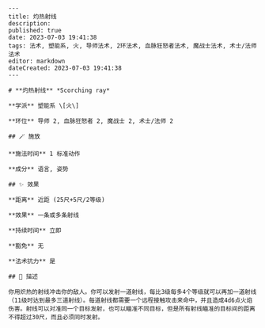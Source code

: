 
    ---
    title: 灼热射线
    description: 
    published: true
    date: 2023-07-03 19:41:38
    tags: 法术, 塑能系, 火, 导师法术, 2环法术, 血脉狂怒者法术, 魔战士法术, 术士/法师法术
    editor: markdown
    dateCreated: 2023-07-03 19:41:38
    ---

    # **灼热射线** *Scorching ray*

    **学派** 塑能系 \[火\] 

    **环位** 导师 2, 血脉狂怒者 2, 魔战士 2, 术士/法师 2

    ## 🪄 施放

    **施法时间** 1 标准动作

    **成分** 语言, 姿势

    ## ✨ 效果  

    **距离** 近距 (25尺+5尺/2等级) 

    **效果** 一条或多条射线 

    **持续时间** 立即 

    **豁免** 无

    **法术抗力** 是

    ## 📖 描述

    你用炽热的射线冲击你的敌人。你可以发射一道射线，每比3级每多4个等级就可以再加一道射线 （11级时达到最多三道射线）。每道射线都需要一个远程接触攻击来命中，并且造成4d6点火焰伤害。射线可以对准同一个目标发射，也可以瞄准不同目标，但是所有射线瞄准的目标间的距离不得超过30尺，而且必须同时发射。
    